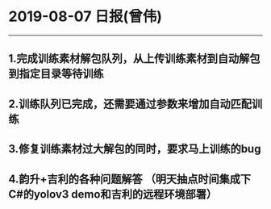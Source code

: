 # 2019-08-07 日报(曾伟)
---
## 1.完成训练素材解包队列，从上传训练素材到自动解包到指定目录等待训练
## 2.训练队列已完成，还需要通过参数来增加自动匹配训练
## 3.修复训练素材过大解包的同时，要求马上训练的bug
## 4.韵升+吉利的各种问题解答 （明天抽点时间集成下C#的yolov3 demo和吉利的远程环境部署）